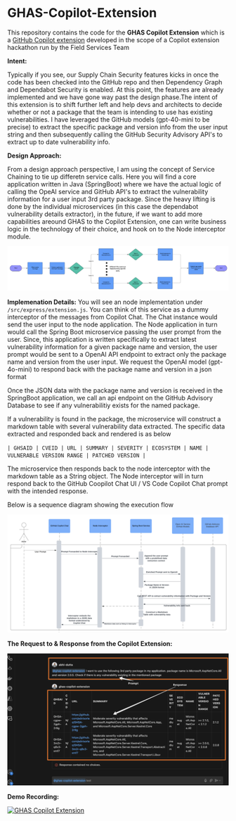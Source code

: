 # GHAS-Copilot-Extension

This repository contains the code for the <b>GHAS Copilot Extension</b> which is a [GitHub Copilot extension](https://github.com/github/copilot-partners/blob/main/docs/README.md) developed in the scope of a Copilot extension hackathon run by the Field Services Team

**Intent:**

Typically if you see, our Supply Chain Security features kicks in once the code has been checked into the GitHub repo and then Dependency Graph and Dependabot Security is enabled. At this point, the features are already implemented and we have gone way past the design phase.The intent of this extension is to shift further left and help devs and architects to decide whether or not a package that the team is intending to use has existing vulnerabilities. I have leveraged the GitHub models (gpt-40-mini to be precise) to extract the specific package and version info from the user input string and then subsequently calling the GitHub Security Advisory API's to extract up to date vulnerability info. 

**Design Approach:**

From a design approach perspective, I am using the concept of Service Chaining to tie up differetn service calls. Here you will find a core application written in Java (SpringBoot) where we have the actual logic of calling the OpeAI service and GitHub API's to extract the vulnerability information for a user input 3rd party package. Since the heavy lifting is done by the individual microservices (in this case the dependabot vulnerability details extractor), in the future, if we want to add more capabilities areound GHAS to the Copilot Extension, one can write business logic in the technology of their choice, and hook on to the Node interceptor module. 


![image](/artifacts/Achitecture-Blueprint.png)


**Implemenation Details:**
You will see an node implementation under `/src/express/extension.js`. You can think of this service as a dummy interceptor of the messages from Copilot Chat. The Chat instance would send the user input to the node application. The Node application in turn would call the Spring Boot microservice passing the user prompt from the user. Since, this application is written specifically to extract latest vulnerability information for a given package name and version, the user prompt would be sent to a OpenAI API endpoint to extract only the package name and version from the user input. We request the OpenAI model (gpt-4o-mini) to respond back with the package name and version in a json format

Once the JSON data with the package name and version is received in the SpringBoot application, we call an api endpoint on the GitHub Advisory Database to see if any vulnerabilitiy exists for the named package.

If a vulnerability is found in the package, the microservice will construct a markdown table with several vulnerability data extracted. The specific data extracted and responded back and rendered is as below 

`| GHSAID | CVEID | URL | SUMMARY | SEVERITY | ECOSYSTEM | NAME | VULNERABLE VERSION RANGE | PATCHED VERSION |`

The microservice then responds back to the node interceptor with the markdown table as a String object. The Node interceptor will in turn respond back to the GitHub Coopilot Chat UI / VS Code Copilot Chat prompt with the intended response.

Below is a sequence diagram showing the execution flow


![image](/artifacts/SequenceFlow.png)


**The Request to & Response from the Copilot Extension:**




![image](/artifacts/Prompt.png)




**Demo Recording:**

[![GHAS Copilot Extension](https://github.com/user-attachments/assets/ff583e4c-5432-47a8-b7e0-89d477ed9efb)](https://www.youtube.com/watch?v=UUtx6DzuTtg)





